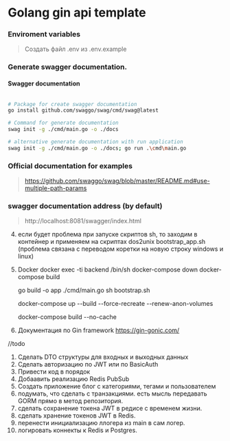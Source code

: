 # Golang gin api template

### Enviroment variables
> Создать файл .env из .env.example

### Generate swagger documentation.

#### Swagger documentation
```Bash

# Package for create swagger documentation
go install github.com/swaggo/swag/cmd/swag@latest

# Command for generate documentation
swag init -g ./cmd/main.go -o ./docs

# alternative generate documentation with run application 
swag init -g ./cmd/main.go -o ./docs; go run .\cmd\main.go
```

### Official documentation for examples
> https://github.com/swaggo/swag/blob/master/README.md#use-multiple-path-params

### swagger documentation  address (by default)
>   http://localhost:8081/swagger/index.html

4. если будет проблема при запуске скриптов sh,
   то заходим в контейнер и применяем на скриптах
   dos2unix bootstrap_app.sh
   (проблема связана с переводом коретки на новую строку windows и linux)

5. Docker
   docker exec -ti backend /bin/sh
   docker-compose down
   docker-compose build

   go build -o app ./cmd/main.go
   sh bootstrap.sh

   docker-compose up --build --force-recreate --renew-anon-volumes
   
   docker-compose build --no-cache

6. Документация по Gin framework https://gin-gonic.com/

//todo
   1) Сделать DTO структуры для входных и выходных данных
   2) Сделать авторизацию по JWT или по BasicAuth
   3) Привести код в порядок
   4) Добаавить реализацию Redis PubSub
   5) Создать приложение блог с категориями, тегами и пользователем
   6) подумать, что сделать с транзакциями. есть мысль передавать GORM прямо в метод репозитория.
   7) сделать сохранение токена JWT в редисе с временем жизни.
   8) сделать хранение токенов JWT в Redis. 
   9) перенести инициализацию ллогера из main в сам логер.
   10) логировать коннекты к Redis и Postgres.
